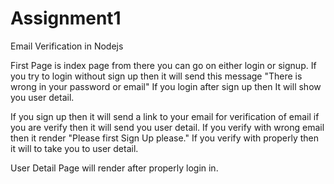 # Assignment1
Email Verification in Nodejs

First Page is index page from there you can go on either login or signup.
If you try to login without sign up then it will send this message "There is wrong in your password or email"
If you login after sign up then It will show you user detail.

If you sign up then it will send a link to your email for verification of email if you are verify then it will send you user detail.
If you verify with wrong email then it render "Please first Sign Up please." If you verify with properly then it will to take you to user detail.

User Detail Page will render after properly login in.

